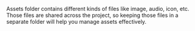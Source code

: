 Assets folder contains different kinds of files like image, audio, icon, etc. Those files are shared across the project, so keeping those files in a separate folder will help you manage assets effectively.
